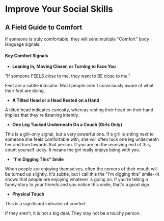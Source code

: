 # Improve Your Social Skills

## A Field Guide to Comfort

If someone is truly comfortable, they will send multiple "Comfort" body language signals.

#### Key Comfort Signals

- **Leaning In, Moving Closer, or Turning to Face You**

"If someone FEELS close to me, they want to BE close to me."

Feet are a subtle indicator. Most people aren't consciously aware of what their feet are doing.

- **A Tilted Head or a Head Rested on a Hand**

A tilted head indicates curiosity, whereas resting their head on their hand implies that they're listening intently.

- **One Leg Tucked Underneath On a Couch (Girls Only)**

This is a girl-only signal, but a very powerful one. If a girl is sitting next to someone she feels comfortable with, she will often tuck one leg underneath her and turn towards that person. If you are on the receiving end of this, count yourself lucky. It means the girl really enjoys being with you.

- **"I'm Digging This" Smile**

When people are enjoying themselves, often the corners of their mouth will be turned up slightly. It's subtle, but I call this the "I'm digging this" smile--it shows that people are enjoying whatever is going on. If you're telling a funny story to your friends and you notice this smile, that's a good sign.

- **Physical Touch**

This is a significant indicator of comfort.

If they aren't, it is not a big deal. They may not be a touchy person.